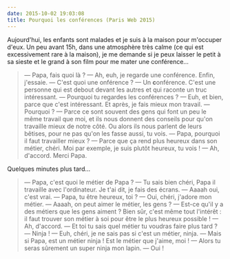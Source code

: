 ```yaml
---
date: 2015-10-02 19:03:08
title: Pourquoi les conférences (Paris Web 2015)
---
```


Aujourd'hui, les enfants sont malades et je suis à la maison pour m'occuper d'eux. Un peu avant 15h, dans une atmosphère très calme (ce qui est excessivement rare à la maison), je me demande si je peux laisser le petit à sa sieste et le grand à son film pour me mater une conférence…

> — Papa, fais quoi là ?
> — Ah, euh, je regarde une conférence. Enfin, j'essaie.
> — C'est quoi une onférence ?
> — Un **c**onférence. C'est une personne qui est debout devant les autres et qui raconte un truc intéressant.
> — Pourquoi tu regardes les conférences ?
> — Euh, et bien, parce que c'est intéressant. Et après, je fais mieux mon travail.
> — Pourquoi ?
> — Parce ce sont souvent des gens qui font un peu le même travail que moi, et ils nous donnent des conseils pour qu'on travaille mieux de notre côté. Ou alors ils nous parlent de leurs bêtises, pour ne pas qu'on les fasse aussi, tu vois.
> — Papa, pourquoi il faut travailler mieux ?
> — Parce que ça rend plus heureux dans son métier, chéri. Moi par exemple, je suis plutôt heureux, tu vois !
> — Ah, d'accord. Merci Papa.

Quelques minutes plus tard…

> — Papa, c'est quoi le métier de Papa ?
> — Tu sais bien chéri, Papa il travaille avec l'ordinateur. Je t'ai dit, je fais des écrans.
> — Aaaah oui, c'est vrai.
> — Papa, tu être heureux, toi ?
> — Oui, chéri, j'adore mon métier.
> — Aaaah, on peut aimer le métier, les gens ?
> — Est-ce qu'il y a des métiers que les gens aiment ? Bien sûr, c'est même tout l'intérêt : il faut trouver son métier à soi pour être le plus heureux possible !
> — Ah, d'accord.
> — Et toi tu sais quel métier tu voudras faire plus tard ?
> — Ninja !
> — Euh, chéri, je ne sais pas si c'est un métier, ninja.
> — Mais si Papa, est un métier ninja ! Est le métier que j'aime, moi !
> — Alors tu seras sûrement un super ninja mon lapin.
> — Oui !

